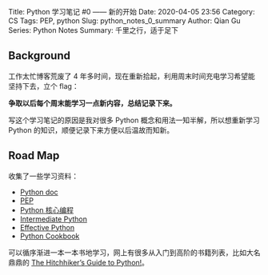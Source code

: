 Title: Python 学习笔记 #0 —— 新的开始
Date: 2020-04-05 23:56
Category: CS
Tags: PEP, python
Slug: python_notes_0_summary 
Author: Qian Gu
Series: Python Notes
Summary: 千里之行，适于足下

## Background

工作太忙博客荒废了 4 年多时间，现在重新拾起，利用周末时间充电学习希望能坚持下去，立个 flag：

**争取以后每个周末能学习一点新内容，总结记录下来。**

写这个学习笔记的原因是我对很多 Python 概念和用法一知半解，所以想重新学习 Python 的知识，顺便记录下来方便以后温故而知新。

## Road Map

收集了一些学习资料：

+ [Python doc](https://docs.python.org/3/)
+ [PEP](https://www.python.org/dev/peps/)
+ [Python 核心编程](https://book.douban.com/subject/3112503/)
+ [Intermediate Python](https://github.com/yasoob/intermediatePython)
+ [Effective Python](https://book.douban.com/subject/26709315//)
+ [Python Cookbook](https://book.douban.com/subject/26381341/)

可以循序渐进一本一本书地学习，网上有很多从入门到高阶的书籍列表，比如大名鼎鼎的 [The Hitchhiker’s Guide to Python!][guide]。

[guide]: https://docs.python-guide.org/